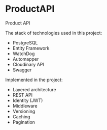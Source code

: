 # ProductAPI
Product API

The stack of technologies used in this project:
- PostgreSQL
- Entity Framework
- WatchDog
- Automapper
- Cloudinary API
- Swagger
  
Implemented in the project:
-	Layered architecture
-	REST API
-	Identity  (JWT)
-	Middleware
-	Versioning
-	Caching
-	Pagination
